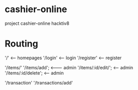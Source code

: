 # cashier-online
project cashier-online hacktiv8


# Routing
'/' <-- homepages
'/login' <-- login
'/register' <-- register

'/items/'
'/items/add'; <--- admin
'/items/:id/edit/'; <-- admin
'/items/:id/delete'; <-- admin

'/transaction'
'/transactions/add'
